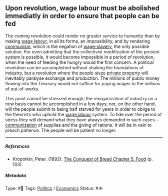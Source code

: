 ## Upon revolution, wage labour must be abolished immediatly in order to ensure that people can be fed

The coming revolution could render no greater service to humanity than by making [wage labour](), in all its forms, an impossibility, and by rendering [communism](Communism.md), which is the negation of [wage-slavery](Wage-slavery.md), the only possible solution. For even admitting that the collectivist modification of the present system is possible, it would become impossible in a period of revolution, when the need of feeding the hungry would the first concern. A political revolution can be accomplished without shaking the foundations of industry, but a revolution where the people sieze [private property](Private%20property.md) will inevitably paralyse exchange and production. The millions of public money flowing into the Treasury would not suffice for paying wages to the millions of out-of-works.

This point cannot be stressed enough; the reorganization of industry on a new basis cannot be accomplished in a few days; nor, on the other hand, will the people submit to being half starved for years in order to oblige to the theorists who uphold the [wage labour]() system. To tide over the period of stress they will demand what they have always demanded in such cases—[communization](Communism.md) of supplies and the giving of rations. It will be in vain to preach patience. The people will be patient no longer.

---

##### References

* Kropotkin, Peter. (1892). [The Conquest of Bread Chapter 5. Food](The%20Conquest%20of%20Bread%20Chapter%205.%20Food.md) (p. 103).

##### Metadata

Type: #🔴 
Tags: [Politics](Politics.md) / [Economics]() 
Status: #☀️ 
